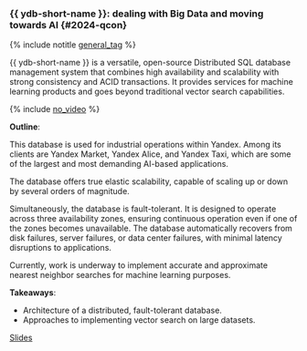 ### {{ ydb-short-name }}: dealing with Big Data and moving towards AI {#2024-qcon}

{% include notitle [general_tag](../../tags.md#general) %}

{{ ydb-short-name }} is a versatile, open-source Distributed SQL database management system that combines high availability and scalability with strong consistency and ACID transactions. It provides services for machine learning products and goes beyond traditional vector search capabilities.

{% include [no_video](../../no_video.md) %}

**Outline**:

This database is used for industrial operations within Yandex. Among its clients are Yandex Market, Yandex Alice, and Yandex Taxi, which are some of the largest and most demanding AI-based applications.

The database offers true elastic scalability, capable of scaling up or down by several orders of magnitude.

Simultaneously, the database is fault-tolerant. It is designed to operate across three availability zones, ensuring continuous operation even if one of the zones becomes unavailable. The database automatically recovers from disk failures, server failures, or data center failures, with minimal latency disruptions to applications.

Currently, work is underway to implement accurate and approximate nearest neighbor searches for machine learning purposes.

**Takeaways**:
* Architecture of a distributed, fault-tolerant database.
* Approaches to implementing vector search on large datasets.

[Slides](https://presentations.ydb.tech/2024/en/qcon/ydb_vector_search/presentation.pdf)